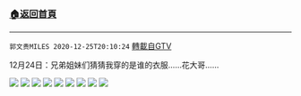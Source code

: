 ﻿###  [:house:返回首頁](https://github.com/ourhimalayas/txt)
---

`郭文贵MILES 2020-12-25T20:10:24` [轉載自GTV](https://gtv.org/web/#/UserInfo/5e596957357cc612d35a8044)

12月24日：兄弟姐妹们猜猜我穿的是谁的衣服……花大哥……

![](https://filegroup.gtv.org/cdn-cgi/image/width=600/https://filegroup.gtv.org/group5/web/20201225/20/10/0/3a0b2e9991bc3f3034f54b89d8ceeef5.jpg)
![](https://filegroup.gtv.org/cdn-cgi/image/width=600/https://filegroup.gtv.org/group5/web/20201225/20/10/0/2397a4df92c94c7483b9c12dcf74a6d1.jpg)
![](https://filegroup.gtv.org/cdn-cgi/image/width=600/https://filegroup.gtv.org/group5/web/20201225/20/10/0/c6ad45b2c042365b6607d669645dd2d4.jpg)
![](https://filegroup.gtv.org/cdn-cgi/image/width=600/https://filegroup.gtv.org/group5/web/20201225/20/10/0/72c43f8b4d2c7b6996cfaeab307f9b1d.jpg)
![](https://filegroup.gtv.org/cdn-cgi/image/width=600/https://filegroup.gtv.org/group5/web/20201225/20/10/0/b1917927f617c2d199e1a81abecb4c22.jpg)
![](https://filegroup.gtv.org/cdn-cgi/image/width=600/https://filegroup.gtv.org/group5/web/20201225/20/10/0/e1360ec7a615735e9e3e2d23ae59bcee.jpg)
![](https://filegroup.gtv.org/cdn-cgi/image/width=600/https://filegroup.gtv.org/group5/web/20201225/20/10/0/1b7aceef8112a0b02de8bda9bf2abd7c.jpg)
![](https://filegroup.gtv.org/cdn-cgi/image/width=600/https://filegroup.gtv.org/group5/web/20201225/20/10/0/971fe1f7dbd1d1b2423dbed668f4861f.jpg)
![](https://filegroup.gtv.org/cdn-cgi/image/width=600/https://filegroup.gtv.org/group5/web/20201225/20/10/0/5e2e82720ad7661752ae7a03274a147a.jpg)
